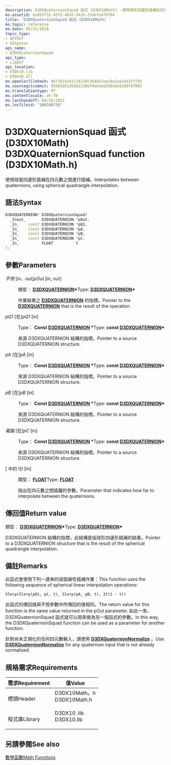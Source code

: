 ```yaml
---
description: D3DXQuaternionSquad 函式 (D3DX10Math) -使用球形四邊形插補在四元數之間進行插補。
ms.assetid: ba953731-4372-4b32-942b-23abfe479704
title: 'D3DXQuaternionSquad 函式 (D3DX10Math) '
ms.topic: reference
ms.date: 05/31/2018
topic_type:
- APIRef
- kbSyntax
api_name:
- D3DXQuaternionSquad
api_type:
- LibDef
api_location:
- D3DX10.lib
- D3DX10.dll
ms.openlocfilehash: 9671b2a161124228c264da7eac0a2aa3a915ff95
ms.sourcegitcommit: 95685061d5b0333bbf9e6ebd208dde8190f97005
ms.translationtype: MT
ms.contentlocale: zh-TW
ms.lasthandoff: 04/28/2021
ms.locfileid: "108108756"
---
```

# <a name="d3dxquaternionsquad-function-d3dx10mathh"></a><span data-ttu-id="6bdb7-103">D3DXQuaternionSquad 函式 (D3DX10Math) </span><span class="sxs-lookup"><span data-stu-id="6bdb7-103">D3DXQuaternionSquad function (D3DX10Math.h)</span></span>

<span data-ttu-id="6bdb7-104">使用球面四邊形插補在四元數之間進行插補。</span><span class="sxs-lookup"><span data-stu-id="6bdb7-104">Interpolates between quaternions, using spherical quadrangle interpolation.</span></span>

## <a name="syntax"></a><span data-ttu-id="6bdb7-105">語法</span><span class="sxs-lookup"><span data-stu-id="6bdb7-105">Syntax</span></span>


```C++
D3DXQUATERNION* D3DXQuaternionSquad(
  _Inout_       D3DXQUATERNION *pOut,
  _In_    const D3DXQUATERNION *pQ1,
  _In_    const D3DXQUATERNION *pA,
  _In_    const D3DXQUATERNION *pB,
  _In_    const D3DXQUATERNION *pC,
  _In_          FLOAT          t
);
```



## <a name="parameters"></a><span data-ttu-id="6bdb7-106">參數</span><span class="sxs-lookup"><span data-stu-id="6bdb7-106">Parameters</span></span>

<dl> <dt>

<span data-ttu-id="6bdb7-107">*不悅* \[in、out\]</span><span class="sxs-lookup"><span data-stu-id="6bdb7-107">*pOut* \[in, out\]</span></span>
</dt> <dd>

<span data-ttu-id="6bdb7-108">類型： **[ **D3DXQUATERNION**](../direct3d9/d3dxquaternion.md)\***</span><span class="sxs-lookup"><span data-stu-id="6bdb7-108">Type: **[**D3DXQUATERNION**](../direct3d9/d3dxquaternion.md)\***</span></span>

<span data-ttu-id="6bdb7-109">作業結果之 [**D3DXQUATERNION**](d3d10-d3dxquaternion.md) 的指標。</span><span class="sxs-lookup"><span data-stu-id="6bdb7-109">Pointer to the [**D3DXQUATERNION**](d3d10-d3dxquaternion.md) that is the result of the operation.</span></span>

</dd> <dt>

<span data-ttu-id="6bdb7-110">*pQ1* \[在\]</span><span class="sxs-lookup"><span data-stu-id="6bdb7-110">*pQ1* \[in\]</span></span>
</dt> <dd>

<span data-ttu-id="6bdb7-111">Type： **Const [**D3DXQUATERNION**](../direct3d9/d3dxquaternion.md) \***</span><span class="sxs-lookup"><span data-stu-id="6bdb7-111">Type: **const [**D3DXQUATERNION**](../direct3d9/d3dxquaternion.md)\***</span></span>

<span data-ttu-id="6bdb7-112">來源 D3DXQUATERNION 結構的指標。</span><span class="sxs-lookup"><span data-stu-id="6bdb7-112">Pointer to a source D3DXQUATERNION structure.</span></span>

</dd> <dt>

<span data-ttu-id="6bdb7-113">*pA* \[在\]</span><span class="sxs-lookup"><span data-stu-id="6bdb7-113">*pA* \[in\]</span></span>
</dt> <dd>

<span data-ttu-id="6bdb7-114">Type： **Const [**D3DXQUATERNION**](../direct3d9/d3dxquaternion.md) \***</span><span class="sxs-lookup"><span data-stu-id="6bdb7-114">Type: **const [**D3DXQUATERNION**](../direct3d9/d3dxquaternion.md)\***</span></span>

<span data-ttu-id="6bdb7-115">來源 D3DXQUATERNION 結構的指標。</span><span class="sxs-lookup"><span data-stu-id="6bdb7-115">Pointer to a source D3DXQUATERNION structure.</span></span>

</dd> <dt>

<span data-ttu-id="6bdb7-116">*pB* \[在\]</span><span class="sxs-lookup"><span data-stu-id="6bdb7-116">*pB* \[in\]</span></span>
</dt> <dd>

<span data-ttu-id="6bdb7-117">Type： **Const [**D3DXQUATERNION**](../direct3d9/d3dxquaternion.md) \***</span><span class="sxs-lookup"><span data-stu-id="6bdb7-117">Type: **const [**D3DXQUATERNION**](../direct3d9/d3dxquaternion.md)\***</span></span>

<span data-ttu-id="6bdb7-118">來源 D3DXQUATERNION 結構的指標。</span><span class="sxs-lookup"><span data-stu-id="6bdb7-118">Pointer to a source D3DXQUATERNION structure.</span></span>

</dd> <dt>

<span data-ttu-id="6bdb7-119">*電腦* \[在\]</span><span class="sxs-lookup"><span data-stu-id="6bdb7-119">*pC* \[in\]</span></span>
</dt> <dd>

<span data-ttu-id="6bdb7-120">Type： **Const [**D3DXQUATERNION**](../direct3d9/d3dxquaternion.md) \***</span><span class="sxs-lookup"><span data-stu-id="6bdb7-120">Type: **const [**D3DXQUATERNION**](../direct3d9/d3dxquaternion.md)\***</span></span>

<span data-ttu-id="6bdb7-121">來源 D3DXQUATERNION 結構的指標。</span><span class="sxs-lookup"><span data-stu-id="6bdb7-121">Pointer to a source D3DXQUATERNION structure.</span></span>

</dd> <dt>

<span data-ttu-id="6bdb7-122"> \[ 中的 t\]</span><span class="sxs-lookup"><span data-stu-id="6bdb7-122">*t* \[in\]</span></span>
</dt> <dd>

<span data-ttu-id="6bdb7-123">類型： **[ **FLOAT**](../winprog/windows-data-types.md)**</span><span class="sxs-lookup"><span data-stu-id="6bdb7-123">Type: **[**FLOAT**](../winprog/windows-data-types.md)**</span></span>

<span data-ttu-id="6bdb7-124">指出在四元數之間插離的參數。</span><span class="sxs-lookup"><span data-stu-id="6bdb7-124">Parameter that indicates how far to interpolate between the quaternions.</span></span>

</dd> </dl>

## <a name="return-value"></a><span data-ttu-id="6bdb7-125">傳回值</span><span class="sxs-lookup"><span data-stu-id="6bdb7-125">Return value</span></span>

<span data-ttu-id="6bdb7-126">類型： **[ **D3DXQUATERNION**](../direct3d9/d3dxquaternion.md)\***</span><span class="sxs-lookup"><span data-stu-id="6bdb7-126">Type: **[**D3DXQUATERNION**](../direct3d9/d3dxquaternion.md)\***</span></span>

<span data-ttu-id="6bdb7-127">D3DXQUATERNION 結構的指標，此結構是指球形四邊形插補的結果。</span><span class="sxs-lookup"><span data-stu-id="6bdb7-127">Pointer to a D3DXQUATERNION structure that is the result of the spherical quadrangle interpolation.</span></span>

## <a name="remarks"></a><span data-ttu-id="6bdb7-128">備註</span><span class="sxs-lookup"><span data-stu-id="6bdb7-128">Remarks</span></span>

<span data-ttu-id="6bdb7-129">此函式會使用下列一連串的球面線性插補作業：</span><span class="sxs-lookup"><span data-stu-id="6bdb7-129">This function uses the following sequence of spherical linear interpolation operations:</span></span>


```
Slerp(Slerp(pQ1, pC, t), Slerp(pA, pB, t), 2t(1 - t))
```



<span data-ttu-id="6bdb7-130">此函式的傳回值與不悅參數中所傳回的值相同。</span><span class="sxs-lookup"><span data-stu-id="6bdb7-130">The return value for this function is the same value returned in the pOut parameter.</span></span> <span data-ttu-id="6bdb7-131">如此一來，D3DXQuaternionSquad 函式就可以用來做為另一個函式的參數。</span><span class="sxs-lookup"><span data-stu-id="6bdb7-131">In this way, the D3DXQuaternionSquad function can be used as a parameter for another function.</span></span>

<span data-ttu-id="6bdb7-132">針對尚未正規化的任何四元數輸入，請使用 [**D3DXQuaternionNormalize**](d3d10-d3dxquaternionnormalize.md) 。</span><span class="sxs-lookup"><span data-stu-id="6bdb7-132">Use [**D3DXQuaternionNormalize**](d3d10-d3dxquaternionnormalize.md) for any quaternion input that is not already normalized.</span></span>

## <a name="requirements"></a><span data-ttu-id="6bdb7-133">規格需求</span><span class="sxs-lookup"><span data-stu-id="6bdb7-133">Requirements</span></span>



| <span data-ttu-id="6bdb7-134">需求</span><span class="sxs-lookup"><span data-stu-id="6bdb7-134">Requirement</span></span> | <span data-ttu-id="6bdb7-135">值</span><span class="sxs-lookup"><span data-stu-id="6bdb7-135">Value</span></span> |
|--------------------|-----------------------------------------------------------------------------------------|
| <span data-ttu-id="6bdb7-136">標頭</span><span class="sxs-lookup"><span data-stu-id="6bdb7-136">Header</span></span><br/>  | <dl> <span data-ttu-id="6bdb7-137"><dt>D3DX10Math。h</dt></span><span class="sxs-lookup"><span data-stu-id="6bdb7-137"><dt>D3DX10Math.h</dt></span></span> </dl> |
| <span data-ttu-id="6bdb7-138">程式庫</span><span class="sxs-lookup"><span data-stu-id="6bdb7-138">Library</span></span><br/> | <dl> <span data-ttu-id="6bdb7-139"><dt>D3DX10 .lib</dt></span><span class="sxs-lookup"><span data-stu-id="6bdb7-139"><dt>D3DX10.lib</dt></span></span> </dl>   |



## <a name="see-also"></a><span data-ttu-id="6bdb7-140">另請參閱</span><span class="sxs-lookup"><span data-stu-id="6bdb7-140">See also</span></span>

<dl> <dt>

[<span data-ttu-id="6bdb7-141">數學函數</span><span class="sxs-lookup"><span data-stu-id="6bdb7-141">Math Functions</span></span>](d3d10-graphics-reference-d3dx10-functions-math.md)
</dt> </dl>

 

 
